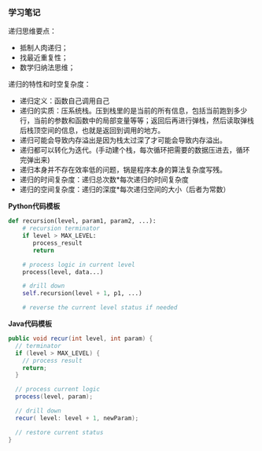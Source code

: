 ### 学习笔记
递归思维要点：
- 抵制人肉递归；
- 找最近重复性；
- 数学归纳法思维；

递归的特性和时空复杂度：
- 递归定义：函数自己调用自己
- 递归的实质：压系统栈。压到栈里的是当前的所有信息，包括当前跑到多少行，当前的参数和函数中的局部变量等等；返回后再进行弹栈，然后读取弹栈后栈顶空间的信息，也就是返回到调用的地方。
- 递归可能会导致内存溢出是因为栈太过深了才可能会导致内存溢出。
- 递归都可以转化为迭代。(手动建个栈，每次循环把需要的数据压进去，循环完弹出来)
- 递归本身并不存在效率低的问题，锅是程序本身的算法复杂度写残。
- 递归的时间复杂度：递归总次数*每次递归的时间复杂度
- 递归的空间复杂度：递归的深度*每次递归空间的大小（后者为常数）

**Python代码模板**
```python
def recursion(level, param1, param2, ...): 
    # recursion terminator 
    if level > MAX_LEVEL: 
	   process_result 
	   return 

    # process logic in current level 
    process(level, data...) 

    # drill down 
    self.recursion(level + 1, p1, ...) 

    # reverse the current level status if needed
```

**Java代码模板**
```java
public void recur(int level, int param) { 
  // terminator 
  if (level > MAX_LEVEL) { 
    // process result 
    return; 
  } 

  // process current logic 
  process(level, param); 

  // drill down 
  recur( level: level + 1, newParam); 

  // restore current status 
}
```
